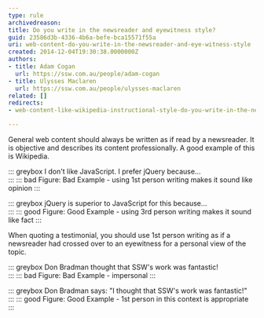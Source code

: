```yaml
---
type: rule
archivedreason: 
title: Do you write in the newsreader and eyewitness style?
guid: 23586d3b-4336-4b6a-befe-bca15571f55a
uri: web-content-do-you-write-in-the-newsreader-and-eye-witness-style
created: 2014-12-04T19:30:38.0000000Z
authors:
- title: Adam Cogan
  url: https://ssw.com.au/people/adam-cogan
- title: Ulysses Maclaren
  url: https://ssw.com.au/people/ulysses-maclaren
related: []
redirects:
- web-content-like-wikipedia-instructional-style-do-you-write-in-the-newsreader-and-eyewitness-style

---
```


General web content should always be written as if read by a newsreader. It is objective and describes its content professionally. A good example of this is Wikipedia. 

<!--endintro-->

::: greybox
I don't like JavaScript. I prefer jQuery because...  
:::
::: bad
Figure: Bad Example - using 1st person writing makes it sound like opinion
:::

::: greybox
jQuery is superior to JavaScript for this because...  
:::
::: good
Figure: Good Example - using 3rd person writing makes it sound like fact
:::

When quoting a testimonial, you should use 1st person writing as if a newsreader had crossed over to an eyewitness for a personal view of the topic.

::: greybox
Don Bradman thought that SSW's work was fantastic!  
:::
::: bad
Figure: Bad Example - impersonal
:::

::: greybox
Don Bradman says: "I thought that SSW's work was fantastic!"  
:::
::: good
Figure: Good Example - 1st person in this context is appropriate
:::
